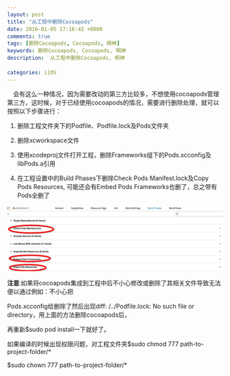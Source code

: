 ```yaml
---
layout: post
title: "从工程中删除Cocoapods"
date: 2016-01-05 17:16:42 +0800
comments: true
tags: [删除Cocoapods, Cocoapods, 啊神]
keywords: 删除Cocoapods, Cocoapods, 啊神
description:  从工程中删除Cocoapods, 啊神

categories: i|OS
---
```

&emsp;会有这么一种情况，因为需要改动的第三方比较多，不想使用cocoapods管理第三方，这时候，对于已经使用cocoapods的情况，需要进行删除处理，就可以按照以下步骤进行：

1. 删除工程文件夹下的Podfile、Podfile.lock及Pods文件夹

2. 删除xcworkspace文件

3. 使用xcodeproj文件打开工程，删除Frameworks组下的Pods.xcconfig及libPods.a引用

4. 在工程设置中的Build Phases下删除Check Pods Manifest.lock及Copy Pods Resources, 可能还会有Embed Pods Frameworks也删了，总之带有Pods全删了
<!--more-->
![啊神删除图](/images/delcocopods.png)

**注意**:如果将cocoapods集成到工程中后不小心修改或删除了其相关文件导致无法便以通过例如：不小心把

Pods.xcconfig给删除了然后出现diff: /../Podfile.lock: No such file or directory，用上面的方法删除cocoapods后，

再重新$sudo pod install一下就好了。

如果编译的时候出现权限问题，对工程文件夹$sudo chmod 777 path-to-project-folder/*

$sudo chown 777 path-to-project-folder/*

 
